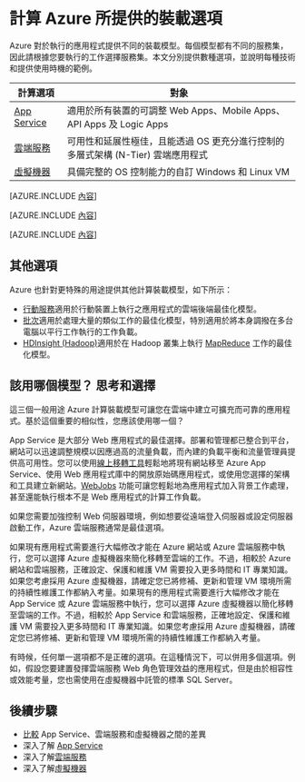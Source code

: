<properties 
	pageTitle="計算 Azure 所提供的裝載選項" 
	description="了解 Azure 計算裝載選項以及其運作方式：虛擬機器、網站、雲端服務等。" 
	headerExpose="" 
	footerExpose="" 
	services="cloud-services,virtual-machines"
	authors="Thraka" 
	documentationCenter=""
	manager="timlt"/>

<tags 
	ms.service="multiple" 
	ms.workload="multiple" 
	ms.tgt_pltfrm="na" 
	ms.devlang="na" 
	ms.topic="article" 
	ms.date="06/16/2015" 
	ms.author="adegeo;cephalin;kathydav"/>




# 計算 Azure 所提供的裝載選項

Azure 對於執行的應用程式提供不同的裝載模型。每個模型都有不同的服務集，因此請根據您要執行的工作選擇服務集。本文分別提供數種選項，並說明每種技術和提供使用時機的範例。

| 計算選項 | 對象 |
| ------------------ | --------   |
| [App Service] | 適用於所有裝置的可調整 Web Apps、Mobile Apps、API Apps 及 Logic Apps |
| [雲端服務] | 可用性和延展性極佳，且能透過 OS 更充分進行控制的多層式架構 (N-Tier) 雲端應用程式 |
| [虛擬機器] | 具備完整的 OS 控制能力的自訂 Windows 和 Linux VM |

[AZURE.INCLUDE [內容](../../includes/app-service-choose-me-content.md)]

[AZURE.INCLUDE [內容](../../includes/cloud-services-choose-me-content.md)]

[AZURE.INCLUDE [內容](../../includes/virtual-machines-choose-me-content.md)]

## 其他選項

Azure 也針對更特殊的用途提供其他計算裝載模型，如下所示：

* [行動服務](/services/mobile-services/)適用於行動裝置上執行之應用程式的雲端後端最佳化模型。
* [批次](/services/batch/)適用於處理大量的類似工作的最佳化模型，特別適用於將本身調撥在多台電腦以平行工作執行的工作負載。
* [HDInsight (Hadoop)](/services/hdinsight/)適用於在 Hadoop 叢集上執行 [MapReduce](http://www.asp.net/aspnet/overview/developing-apps-with-windows-azure/building-real-world-cloud-apps-with-windows-azure/data-storage-options/#hadoop) 工作的最佳化模型。 

## 該用哪個模型？ 思考和選擇

這三個一般用途 Azure 計算裝載模型可讓您在雲端中建立可擴充而可靠的應用程式。基於這個重要的相似性，您應該使用哪一個？

App Service 是大部分 Web 應用程式的最佳選擇。部署和管理都已整合到平台，網站可以迅速調整規模以因應過高的流量負載，而內建的負載平衡和流量管理員提供高可用性。您可以使用[線上移轉工具](https://www.migratetoazure.net/)輕鬆地將現有網站移至 Azure App Service、使用 Web 應用程式庫中的開放原始碼應用程式，或使用您選擇的架構和工具建立新網站。[WebJobs](http://go.microsoft.com/fwlink/?linkid=390226) 功能可讓您輕鬆地為應用程式加入背景工作處理，甚至還能執行根本不是 Web 應用程式的計算工作負載。

如果您需要加強控制 Web 伺服器環境，例如想要從遠端登入伺服器或設定伺服器啟動工作，Azure 雲端服務通常是最佳選項。

如果現有應用程式需要進行大幅修改才能在 Azure 網站或 Azure 雲端服務中執行，您可以選擇 Azure 虛擬機器來簡化移轉至雲端的工作。不過，相較於 Azure 網站和雲端服務，正確設定、保護和維護 VM 需要投入更多時間和 IT 專業知識。如果您考慮採用 Azure 虛擬機器，請確定您已將修補、更新和管理 VM 環境所需的持續性維護工作都納入考量。如果現有的應用程式需要進行大幅修改才能在 App Service 或 Azure 雲端服務中執行，您可以選擇 Azure 虛擬機器以簡化移轉至雲端的工作。不過，相較於 App Service 和雲端服務，正確地設定、保護和維護 VM 需要投入更多時間和 IT 專業知識。如果您考慮採用 Azure 虛擬機器，請確定您已將修補、更新和管理 VM 環境所需的持續性維護工作都納入考量。

有時候，任何單一選項都不是正確的選項。在這種情況下，可以併用多個選項。例如，假設您要建置發揮雲端服務 Web 角色管理效益的應用程式，但是由於相容性或效能考量，您也需使用在虛擬機器中託管的標準 SQL Server。

<!-- In this case, the best option is to combine compute hosting options, as the figure below shows.--

<a name="fig4"></a>
![07_CombineTechnologies][07_CombineTechnologies] 
 
**Figure: A single application can use multiple hosting options.**

As the figure illustrates, the Cloud Services VMs run in a separate cloud service from the Virtual Machines VMs. Still, the two can communicate quite efficiently, so building an app this way is sometimes the best choice.
[07_CombineTechnologies]: ./media/fundamentals-application-models/ExecModels_07_CombineTechnologies.png
!-->

[App Service]: #tellmeas
[虛擬機器]: #tellmevm
[雲端服務]: #tellmecs

## 後續步驟

* [比較](../choose-web-site-cloud-service-vm/) App Service、雲端服務和虛擬機器之間的差異
* 深入了解 [App Service](../app-service-web-overview.md)
* 深入了解[雲端服務](services/cloud-services/)
* 深入了解[虛擬機器](https://msdn.microsoft.com/library/azure/jj156143.aspx) 

<!---HONumber=62-->